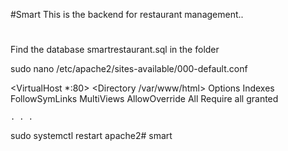 #Smart
This is the backend for restaurant management..
#
#
Find the database smartrestaurant.sql in the folder





sudo nano /etc/apache2/sites-available/000-default.conf

<VirtualHost *:80>
    <Directory /var/www/html>
        Options Indexes FollowSymLinks MultiViews
        AllowOverride All
        Require all granted
    </Directory>

    . . .
</VirtualHost>

sudo systemctl restart apache2# smart
